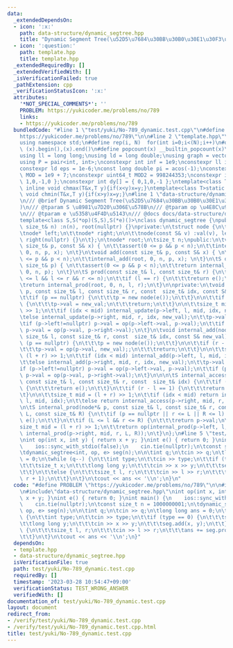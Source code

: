 ```yaml
---
data:
  _extendedDependsOn:
  - icon: ':x:'
    path: data-structure/dynamic_segtree.hpp
    title: "Dynamic Segment Tree(\u52D5\u7684\u30BB\u30B0\u30E1\u30F3\u30C8\u6728)"
  - icon: ':question:'
    path: template.hpp
    title: template.hpp
  _extendedRequiredBy: []
  _extendedVerifiedWith: []
  _isVerificationFailed: true
  _pathExtension: cpp
  _verificationStatusIcon: ':x:'
  attributes:
    '*NOT_SPECIAL_COMMENTS*': ''
    PROBLEM: https://yukicoder.me/problems/no/789
    links:
    - https://yukicoder.me/problems/no/789
  bundledCode: "#line 1 \"test/yuki/No-789_dynamic.test.cpp\"\n#define PROBLEM \"\
    https://yukicoder.me/problems/no/789\"\n\n#line 2 \"template.hpp\"\n#include<bits/stdc++.h>\n\
    using namespace std;\n#define rep(i, N)  for(int i=0;i<(N);i++)\n#define all(x)\
    \ (x).begin(),(x).end()\n#define popcount(x) __builtin_popcount(x)\nusing i128=__int128_t;\n\
    using ll = long long;\nusing ld = long double;\nusing graph = vector<vector<int>>;\n\
    using P = pair<int, int>;\nconstexpr int inf = 1e9;\nconstexpr ll infl = 1e18;\n\
    constexpr ld eps = 1e-6;\nconst long double pi = acos(-1);\nconstexpr uint64_t\
    \ MOD = 1e9 + 7;\nconstexpr uint64_t MOD2 = 998244353;\nconstexpr int dx[] = {\
    \ 1,0,-1,0 };\nconstexpr int dy[] = { 0,1,0,-1 };\ntemplate<class T>static constexpr\
    \ inline void chmax(T&x,T y){if(x<y)x=y;}\ntemplate<class T>static constexpr inline\
    \ void chmin(T&x,T y){if(x>y)x=y;}\n#line 1 \"data-structure/dynamic_segtree.hpp\"\
    \n/// @brief Dynamic Segment Tree(\u52D5\u7684\u30BB\u30B0\u30E1\u30F3\u30C8\u6728\
    )\n/// @tparam S \u8981\u7D20\u306E\u578B\n/// @tparam op \u4E8C\u9805\u6F14\u7B97\
    \n/// @tparam e \u5358\u4F4D\u5143\n/// @docs docs/data-structure/dynamic_segtree.md\n\
    template<class S,S(*op)(S,S),S(*e)()>\nclass dynamic_segtree {\npublic:\n\tdynamic_segtree(const\
    \ size_t& n) :n(n), root(nullptr) {}\nprivate:\n\tstruct node {\n\t\tS val;\n\t\
    \tnode* left;\n\t\tnode* right;\n\n\t\tnode(const S& v) :val(v), left(nullptr),\
    \ right(nullptr) {}\n\t};\n\tnode* root;\n\tsize_t n;\npublic:\n\tvoid update(const\
    \ size_t& p, const S& x) { \n\t\tassert(0 <= p && p < n);\n\t\tinternal_update(root,\
    \ 0, n, p, x); \n\t}\n\tvoid add(const size_t& p, const S& x) { \n\t\tassert(0\
    \ <= p && p < n);\n\t\tinternal_add(root, 0, n, p, x); \n\t}\n\tS operator[](const\
    \ size_t& p) { \n\t\tassert(0 <= p && p < n);\n\t\treturn internal_access(root,\
    \ 0, n, p); \n\t}\n\tS prod(const size_t& l, const size_t& r) {\n\t\tassert(0\
    \ <= l && l <= r && r <= n);\n\t\tif (l == r) {\n\t\t\treturn e();\n\t\t}\n\n\t\
    \treturn internal_prod(root, 0, n, l, r);\n\t}\n\nprivate:\n\tvoid internal_update(node*&\
    \ p, const size_t& l, const size_t& r, const  size_t& idx, const S& new_val) {\n\
    \t\tif (p == nullptr) {\n\t\t\tp = new node(e());\n\t\t}\n\n\t\tif (r - l == 1)\
    \ {\n\t\t\tp->val = new_val;\n\t\t\treturn;\n\t\t}\n\n\t\tsize_t mid = (l + r)\
    \ >> 1;\n\t\tif (idx < mid) internal_update(p->left, l, mid, idx, new_val);\n\t\
    \telse internal_update(p->right, mid, r, idx, new_val);\n\t\tp->val = e();\n\t\
    \tif (p->left!=nullptr) p->val = op(p->left->val, p->val);\n\t\tif (p->right!=nullptr)\
    \ p->val = op(p->val, p->right->val);\n\t}\n\tvoid internal_add(node*& p, const\
    \ size_t& l, const size_t& r, const  size_t& idx, const S& new_val) {\n\t\tif\
    \ (p == nullptr) {\n\t\t\tp = new node(e());\n\t\t}\n\n\t\tif (r - l == 1) {\n\
    \t\t\tp->val = op(p->val, new_val);;\n\t\t\treturn;\n\t\t}\n\n\t\tsize_t mid =\
    \ (l + r) >> 1;\n\t\tif (idx < mid) internal_add(p->left, l, mid, idx, new_val);\n\
    \t\telse internal_add(p->right, mid, r, idx, new_val);\n\t\tp->val = e();\n\t\t\
    if (p->left!=nullptr) p->val = op(p->left->val, p->val);\n\t\tif (p->right!=nullptr)\
    \ p->val = op(p->val, p->right->val);\n\t}\n\n\n\tS internal_access(node*& p,\
    \ const size_t& l, const size_t& r, const  size_t& idx) {\n\t\tif (p == nullptr)\
    \ {\n\t\t\treturn e();\n\t\t}\n\t\tif (r - l == 1) {\n\t\t\treturn p->val;\n\t\
    \t}\n\n\t\tsize_t mid = (l + r) >> 1;\n\t\tif (idx < mid) return internal_access(p->left,\
    \ l, mid, idx);\n\t\telse return internal_access(p->right, mid, r, idx);\n\t}\n\
    \n\tS internal_prod(node*& p, const size_t& l, const size_t& r, const size_t&\
    \ L, const size_t& R) {\n\t\tif (p == nullptr || r <= L || R <= l) {\n\t\t\treturn\
    \ e();\n\t\t}\n\t\tif (L <= l && r <= R) {\n\t\t\treturn p->val;\n\t\t}\n\n\t\t\
    size_t mid = (l + r) >> 1;\n\t\treturn op(internal_prod(p->left, l, mid, L, R),\
    \ internal_prod(p->right, mid, r, L, R));\n\t}\n};\n#line 5 \"test/yuki/No-789_dynamic.test.cpp\"\
    \nint op(int x, int y) { return x + y; }\nint e() { return 0; }\nint main() {\n\
    \    ios::sync_with_stdio(false);\n    cin.tie(nullptr);\n\tconst size_t n = 1000000001;\n\
    \tdynamic_segtree<int, op, e> seg(n);\n\n\tint q;\n\tcin >> q;\n\tlong long ans\
    \ = 0;\n\twhile (q--) {\n\t\tint type;\n\t\tcin >> type;\n\t\tif (type == 0) {\n\
    \t\t\tsize_t x;\n\t\t\tlong long y;\n\t\t\tcin >> x >> y;\n\t\t\tseg.add(x, y);\n\
    \t\t}\n\t\telse {\n\t\t\tsize_t l, r;\n\t\t\tcin >> l >> r;\n\t\t\tans += seg.prod(l,\
    \ r + 1);\n\t\t}\n\t}\n\tcout << ans << '\\n';\n}\n"
  code: "#define PROBLEM \"https://yukicoder.me/problems/no/789\"\n\n#include\"template.hpp\"\
    \n#include\"data-structure/dynamic_segtree.hpp\"\nint op(int x, int y) { return\
    \ x + y; }\nint e() { return 0; }\nint main() {\n    ios::sync_with_stdio(false);\n\
    \    cin.tie(nullptr);\n\tconst size_t n = 1000000001;\n\tdynamic_segtree<int,\
    \ op, e> seg(n);\n\n\tint q;\n\tcin >> q;\n\tlong long ans = 0;\n\twhile (q--)\
    \ {\n\t\tint type;\n\t\tcin >> type;\n\t\tif (type == 0) {\n\t\t\tsize_t x;\n\t\
    \t\tlong long y;\n\t\t\tcin >> x >> y;\n\t\t\tseg.add(x, y);\n\t\t}\n\t\telse\
    \ {\n\t\t\tsize_t l, r;\n\t\t\tcin >> l >> r;\n\t\t\tans += seg.prod(l, r + 1);\n\
    \t\t}\n\t}\n\tcout << ans << '\\n';\n}"
  dependsOn:
  - template.hpp
  - data-structure/dynamic_segtree.hpp
  isVerificationFile: true
  path: test/yuki/No-789_dynamic.test.cpp
  requiredBy: []
  timestamp: '2023-03-28 10:54:47+09:00'
  verificationStatus: TEST_WRONG_ANSWER
  verifiedWith: []
documentation_of: test/yuki/No-789_dynamic.test.cpp
layout: document
redirect_from:
- /verify/test/yuki/No-789_dynamic.test.cpp
- /verify/test/yuki/No-789_dynamic.test.cpp.html
title: test/yuki/No-789_dynamic.test.cpp
---
```

